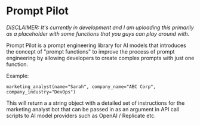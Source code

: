 # Prompt Pilot

*DISCLAIMER: It's currently in development and I am uploading this primarily as a placeholder with some functions that you guys can play around with.*

Prompt Pilot is a prompt engineering library for AI models that introduces the concept of "prompt functions" to improve the process of prompt engineering by allowing developers to create complex prompts with just one function.

Example:

```
marketing_analyst(name="Sarah", company_name="ABC Corp", company_industry="DevOps")
```

This will return a a string object with a detailed set of instructions for the marketing analyst bot that can be passed in as an argument in API call scripts to AI model providers such as OpenAI / Replicate etc.
